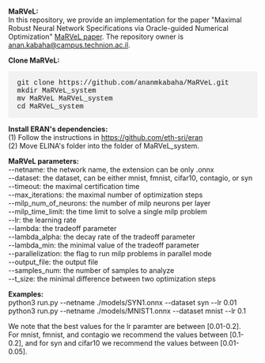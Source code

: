 <strong>MaRVeL:</strong><br />
In this repository, we provide an implementation for the paper "Maximal Robust Neural Network Specifications via Oracle-guided Numerical Optimization" <a href="https://anankabaha.files.wordpress.com/2022/12/maximal_robust_neural_network-specifications_via_oracle_guided_numerical_optimization.pdf">MaRVeL paper</a>. The repository owner is anan.kabaha@campus.technion.ac.il. 

<strong>Clone MaRVeL:</strong><br />
<div style="background-color: #f2f2f2; padding: 1px;">
  <pre style="font-family: 'Courier New', monospace; font-size: 14px;">
  git clone https://github.com/ananmkabaha/MaRVeL.git
  mkdir MaRVeL_system
  mv MaRVeL MaRVeL_system
  cd MaRVeL_system
</pre>
</div>

<strong>Install ERAN's dependencies:</strong><br />
(1) Follow the instructions in https://github.com/eth-sri/eran <br/>
(2) Move ELINA's folder into the folder of MaRVeL_system. 

<strong>MaRVeL parameters:</strong><br />
--netname: the network name, the extension can be only .onnx<br />
--dataset: the dataset, can be either mnist, fmnist, cifar10, contagio, or syn<br />
--timeout: the maximal certification time<br />
--max_iterations: the maximal number of optimization steps<br />
--milp_num_of_neurons: the number of milp neurons per layer<br />
--milp_time_limit: the time limit to solve a single milp problem<br />
--lr: the learning rate<br />
--lambda: the tradeoff parameter<br />
--lambda_alpha: the decay rate of the tradeoff parameter<br />
--lambda_min: the minimal value of the tradeoff parameter<br />
--parallelization: the flag to run milp problems in parallel mode<br />
--output_file: the output file<br />
--samples_num: the number of samples to analyze<br />
--t_size: the minimal difference between two optimization steps<br />


<strong>Examples:</strong><br />
python3 run.py --netname ./models/SYN1.onnx --dataset syn --lr 0.01 <br />
python3 run.py --netname ./models/MNIST1.onnx --dataset mnist --lr 0.1<br />

We note that the best values for the lr paramter are between [0.01-0.2].<br />
For mnist, fmnist, and contagio we recommend the values between [0.1-0.2], and for syn and cifar10 we recommend the values between [0.01-0.05]. 

